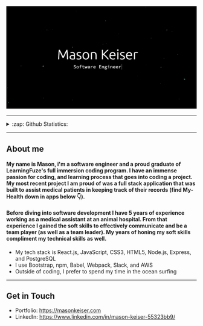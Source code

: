 <img src="nhome.gif" width="1000">


---

<details>
  <summary>:zap: Github Statistics: </summary>
  <img src="https://github-readme-stats.vercel.app/api?username=mason-keiser&show_icons=true&hide=contribs&card_width=500" />
  <img src="https://github-readme-stats.vercel.app/api/top-langs/?username=mason-keiser&layout=compact&theme=vue)](https://github.com/anuraghazra/github-readme-      stats" />
 </details>



---


##  About me

#### My name is Mason, i'm a software engineer and a proud graduate of LearningFuze's full immersion coding program. I have an immense passion for coding, and learning process that goes into coding a project. My most recent project I am proud of was a full stack application that was built to assist medical patients in keeping track of their records (find My-Health down in apps below 👇).

#### Before diving into software development I have 5 years of experience working as a medical assistant at an animal hospital. From that experience I gained the soft skills to effectively communicate and be a team player (as well as a team leader). My years of honing my soft skills compliment my technical skills as well.


*  My tech stack is React.js, JavaScript, CSS3, HTML5, Node.js, Express, and PostgreSQL
*  I use Bootstrap, npm, Babel, Webpack, Slack, and AWS
*  Outside of coding, I prefer to spend my time in the ocean surfing

---

##  Get in Touch


* Portfolio: https://masonkeiser.com
* LinkedIn: https://www.linkedin.com/in/mason-keiser-55323bb9/

